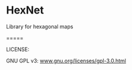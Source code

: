 HexNet
======

Library for hexagonal maps

=====

LICENSE:

GNU GPL v3: www.gnu.org/licenses/gpl-3.0.html


